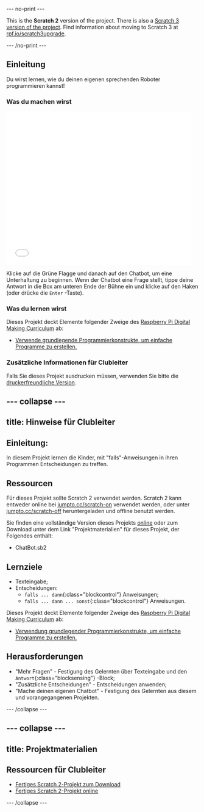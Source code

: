 --- no-print ---

This is the **Scratch 2** version of the project. There is also a [Scratch 3 version of the project](https://projects.raspberrypi.org/de-DE/projects/chatbot).
Find information about moving to Scratch 3 at [rpf.io/scratch3upgrade](https://rpf.io/scratch3upgrade).

--- /no-print ---

## Einleitung

Du wirst lernen, wie du deinen eigenen sprechenden Roboter programmieren kannst!

### Was du machen wirst

<div class="scratch-preview">
  <iframe allowtransparency="true" width="485" height="402" src="//scratch.mit.edu/projects/embed/227503253/?autostart=false" frameborder="0"></iframe>
</div>

Klicke auf die Grüne Flagge und danach auf den Chatbot, um eine Unterhaltung zu beginnen. Wenn der Chatbot eine Frage stellt, tippe deine Antwort in die Box am unteren Ende der Bühne ein und klicke auf den Haken (oder drücke die `Enter` -Taste).

### Was du lernen wirst

Dieses Projekt deckt Elemente folgender Zweige des [Raspberry Pi Digital Making Curriculum](http://rpf.io/curriculum) ab:

+ [Verwende grundlegende Programmierkonstrukte, um einfache Programme zu erstellen.](https://www.raspberrypi.org/curriculum/programming/creator)

### Zusätzliche Informationen für Clubleiter

Falls Sie dieses Projekt ausdrucken müssen, verwenden Sie bitte die [druckerfreundliche Version](https://projects.raspberrypi.org/de-DE/projects/chatbot-scratch2/print).

--- collapse ---
---
title: Hinweise für Clubleiter
---
## Einleitung:

In diesem Projekt lernen die Kinder, mit "falls"-Anweisungen in ihren Programmen Entscheidungen zu treffen.

## Ressourcen

Für dieses Projekt sollte Scratch 2 verwendet werden. Scratch 2 kann entweder online bei [jumpto.cc/scratch-on](http://jumpto.cc/scratch-on) verwendet werden, oder unter [jumpto.cc/scratch-off](http://jumpto.cc/scratch-off) heruntergeladen und offline benutzt werden.

Sie finden eine vollständige Version dieses Projekts [online](https://scratch.mit.edu/projects/227503253/#editor) oder zum Download unter dem Link "Projektmaterialien" für dieses Projekt, der Folgendes enthält:

+ ChatBot.sb2

## Lernziele

+ Texteingabe;
+ Entscheidungen: 
    + `falls ... dann`{:class="blockcontrol"} Anweisungen;
    + `falls ... dann ... sonst`{:class="blockcontrol"} Anweisungen.

Dieses Projekt deckt Elemente folgender Zweige des [Raspberry Pi Digital Making Curriculum](http://rpf.io/curriculum) ab:

+ [Verwendung grundlegender Programmierkonstrukte, um einfache Programme zu erstellen.](https://www.raspberrypi.org/curriculum/programming/creator)

## Herausforderungen

+ "Mehr Fragen" - Festigung des Gelernten über Texteingabe und den `Antwort`{:class="blocksensing"} -Block;
+ "Zusätzliche Entscheidungen" - Entscheidungen anwenden;
+ "Mache deinen eigenen Chatbot" - Festigung des Gelernten aus diesem und vorangegangenen Projekten.

--- /collapse ---

--- collapse ---
---
title: Projektmaterialien
---
## Ressourcen für Clubleiter

+ [Fertiges Scratch 2-Projekt zum Download](resources/ChatBot.sb2)
+ [Fertiges Scratch 2-Projekt online](http://scratch.mit.edu/projects/227503253/#editor)

--- /collapse ---

